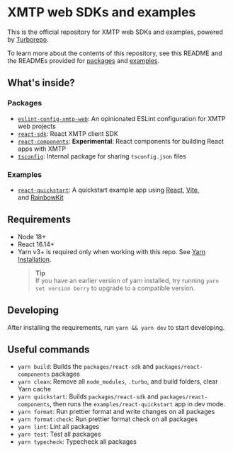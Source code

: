 # XMTP web SDKs and examples

This is the official repository for XMTP web SDKs and examples, powered by [Turborepo](https://turbo.build/repo).

To learn more about the contents of this repository, see this README and the READMEs provided for [packages](https://github.com/xmtp/xmtp-web/tree/main/packages) and [examples](https://github.com/xmtp/xmtp-web/tree/main/examples).

## What's inside?

### Packages

- [`eslint-config-xmtp-web`](https://github.com/xmtp/xmtp-web/blob/main/packages/eslint-config-xmtp-web): An opinionated ESLint configuration for XMTP web projects
- [`react-sdk`](https://github.com/xmtp/xmtp-web/blob/main/packages/react-sdk): React XMTP client SDK
- [`react-components`](https://github.com/xmtp/xmtp-web/blob/main/packages/react-components): **Experimental**: React components for building React apps with XMTP
- [`tsconfig`](https://github.com/xmtp/xmtp-web/blob/main/packages/tsconfig): Internal package for sharing `tsconfig.json` files

### Examples

- [`react-quickstart`](https://github.com/xmtp/xmtp-web/blob/main/examples/react-quickstart): A quickstart example app using [React](https://react.dev/), [Vite](https://vitejs.dev/), and [RainbowKit](https://www.rainbowkit.com/)

## Requirements

- Node 18+
- React 16.14+
- Yarn v3+ is required only when working with this repo. See [Yarn Installation](https://yarnpkg.com/getting-started/install).
  > **Tip**  
  > If you have an earlier version of yarn installed, try running `yarn set version berry` to upgrade to a compatible version.

## Developing

After installing the requirements, run `yarn && yarn dev` to start developing.

## Useful commands

- `yarn build`: Builds the `packages/react-sdk` and `packages/react-components` packages
- `yarn clean`: Remove all `node_modules`, `.turbo`, and build folders, clear Yarn cache
- `yarn quickstart`: Builds `packages/react-sdk` and `packages/react-components`, then runs the `examples/react-quickstart` app in dev mode.
- `yarn format`: Run prettier format and write changes on all packages
- `yarn format:check`: Run prettier format check on all packages
- `yarn lint`: Lint all packages
- `yarn test`: Test all packages
- `yarn typecheck`: Typecheck all packages
